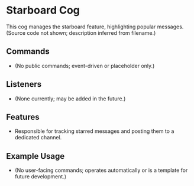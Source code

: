# Starboard Cog

This cog manages the starboard feature, highlighting popular messages. (Source code not shown; description inferred from filename.)

## Commands

- (No public commands; event-driven or placeholder only.)

## Listeners

- (None currently; may be added in the future.)

## Features

- Responsible for tracking starred messages and posting them to a dedicated channel.

## Example Usage

- (No user-facing commands; operates automatically or is a template for future development.)
